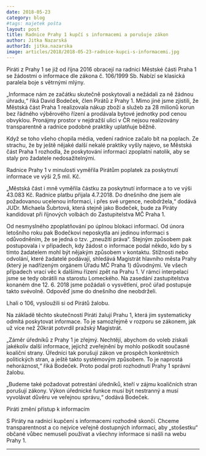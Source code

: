 ```yaml
---
date: 2018-05-23
category: blog
#tags: majetek pošta
layout: post
title: Radnice Prahy 1 kupčí s informacemi a porušuje zákon
author: Jitka Nazarská
authorId: jitka.nazarska
image: articles/2018/2018-05-23-radnice-kupci-s-informacemi.jpg
---
```


Piráti  z Prahy 1 se již od října 2016 obracejí na radnici Městské části
Praha 1 se žádostmi o informace dle zákona č. 106/1999 Sb. Nabízí se
klasická paralela boje s větrnými mlýny.

„Informace nám ze začátku skutečně poskytovali a nežádali za ně žádnou
úhradu,“ říká David Bodeček, člen Pirátů z Prahy 1.  Mimo jiné jsme
zjistili, že Městská část Praha 1 realizovala nákup zboží a služeb za 28
milionů korun bez řádného výběrového řízení a prodávala bytové jednotky pod
cenou obvyklou. Pronájmy prostor v nejdražší ulici v ČR nejsou realizovány
transparentně a radnice podobné praktiky uplatňuje běžně.

Když se toho všeho chopila média, vedení radnice začalo bít na poplach.
Ze strachu, že by ještě nějaké další nekalé praktiky vyšly najevo, se
Městská část Praha 1 rozhodla, že poskytování informací zpoplatní natolik,
aby se staly pro žadatele nedosažitelnými.

Radnice Prahy 1 v minulosti vyměřila Pirátům poplatek za poskytnutí
informace ve výši 2,5 mil. Kč.

„Městská část i mně vyměřila částku za poskytnutí informace a to ve výši
43.083 Kč. Radnice platbu přijala 4.7.2018. Do dnešního dne jsem ale
požadovanou ucelenou informaci, i přes své urgence, neobdržela,“ dodává
JUDr. Michaela Šubrtová, která stejně jako Bodeček, bude za Piráty
kandidovat při říjnových volbách do Zastupitelstva MČ Praha 1.

Od nesmyslného zpoplatňování po úplnou blokaci informací.
Od února letošního roku pak  Bodečkovi neposkytla ani jedinou informaci s
odůvodněním, že se jedná o tzv. „zneužití práva“.  Stejným způsobem pak 
postupovala i v případech, kdy žádost o informace podal někdo, kdo by s
tímto žadatelem mohl být nějakým způsobem v kontaktu.
Stížnosti nebo odvolání, které žadatelé podávají, shledává Magistrát
hlavního města Prahy (který je nadřízeným orgánem Úřadu MČ Praha 1)
důvodnými. Ve všech případech vrací věc k dalšímu řízení zpět na Prahu 1. V 
rámci interpelací jsme se tedy obrátili na starostu Lomeckého. Na zasedání
zastupitelstva konaném dne 12. 6. 2018 jsme požádali o vysvětlení, proč úřad
postupuje takto svévolně.  Odpověď jsme do dnešního dne neobdrželi.

Lhali o 106, vysloužili si od Pirátů žalobu.

Na základě těchto skutečností Piráti žalují Prahu 1, která jim systematicky
odmítá poskytovat informace. To je samozřejmě v rozporu se zákonem, jak už
více než 20krát potvrdil pražský Magistrát.

„Záměr úředníků z Prahy 1 je zřejmý. Nechtějí, abychom do voleb získali
jakékoliv další informace, jejichž zveřejnění by mohlo poškodit současné
koaliční strany. Úředníci tak porušují zákon ve prospěch konkrétních
politických stran, a ještě takto systémovým způsobem. To je naprostá
nehoráznost,“ říká Bodeček. Proto podal proti rozhodnutí Prahy 1 správní
žalobu.

„Budeme také požadovat potrestání úředníků,  kteří v zájmu koaličních stran
porušují zákony. Výkon úřednické funkce musí být nestranný a musí vyvolávat
důvěru ve veřejnou správu,“ dodává Bodeček.

Piráti změní přístup k informacím

S  Piráty na radnici  kupčení s informacemi rozhodně skončí. Chceme
transparentnost a co nejvíce veřejně dostupných informací, aby „stošestku“
občané vůbec nemuseli používat a všechny informace si našli na webu Prahy 1.




- - -
